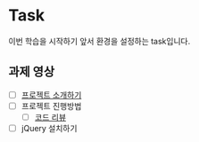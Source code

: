 # Task
이번 학습을 시작하기 앞서 환경을 설정하는 task입니다.

## 과제 영상
- [ ] [프로젝트 소개하기](http://portal.nhnnext.org/streaming/2016/1%ED%95%99%EA%B8%B0/jQuery%EB%A1%9C%20TODO%EA%B0%9C%EB%B0%9C%ED%95%98%EA%B8%B0./%EC%A0%84%EC%9A%A9%EC%9A%B0/650)
- [ ] 프로젝트 진행방법
	- [ ] [코드 리뷰](https://github.com/NHNNEXT/2015-02-HTML5/wiki/PR%EB%B3%B4%EB%82%B4%EB%8A%94-%EB%B0%A9%EB%B2%95)
- [ ] jQuery 설치하기